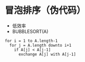 # 冒泡排序（伪代码）
* 低效率
* BUBBLESORT(A)
~~~
for i = 1 to A.length-1
  for j = A.length downto i+1
    if A[j] < A[j-1]
      exchange A[j] with A[j-1]
~~~
